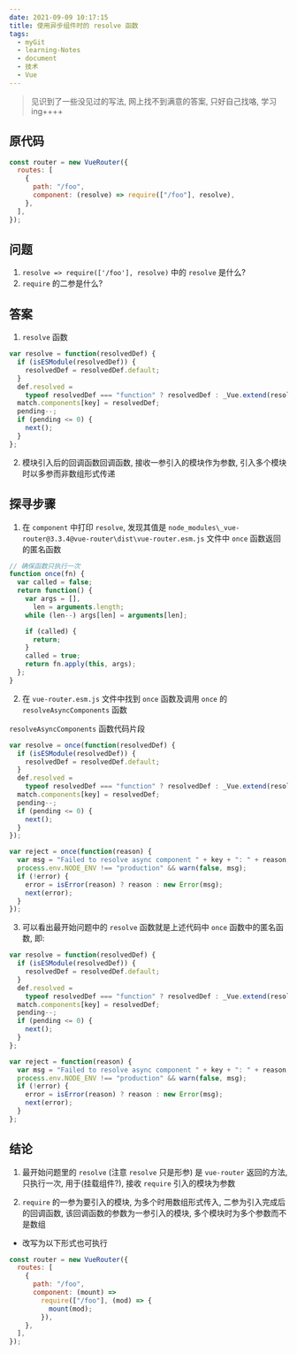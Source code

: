 ```yaml
---
date: 2021-09-09 10:17:15
title: 使用异步组件时的 resolve 函数
tags:
  - myGit
  - learning-Notes
  - document
  - 技术
  - Vue
---
```


> 见识到了一些没见过的写法, 网上找不到满意的答案, 只好自己找咯, 学习 ing++++

## 原代码

```js
const router = new VueRouter({
  routes: [
    {
      path: "/foo",
      component: (resolve) => require(["/foo"], resolve),
    },
  ],
});
```

## 问题

1. `resolve => require(['/foo'], resolve)` 中的 `resolve` 是什么?
2. `require` 的二参是什么?

## 答案

1. `resolve` 函数

```js
var resolve = function(resolvedDef) {
  if (isESModule(resolvedDef)) {
    resolvedDef = resolvedDef.default;
  }
  def.resolved =
    typeof resolvedDef === "function" ? resolvedDef : _Vue.extend(resolvedDef);
  match.components[key] = resolvedDef;
  pending--;
  if (pending <= 0) {
    next();
  }
};
```

2. 模块引入后的回调函数回调函数, 接收一参引入的模块作为参数, 引入多个模块时以多参而非数组形式传递

## 探寻步骤

1. 在 `component` 中打印 `resolve`, 发现其值是 `node_modules\_vue-router@3.3.4@vue-router\dist\vue-router.esm.js` 文件中 `once` 函数返回的匿名函数

```js
// 确保函数只执行一次
function once(fn) {
  var called = false;
  return function() {
    var args = [],
      len = arguments.length;
    while (len--) args[len] = arguments[len];

    if (called) {
      return;
    }
    called = true;
    return fn.apply(this, args);
  };
}
```

2. 在 `vue-router.esm.js` 文件中找到 `once` 函数及调用 `once` 的 `resolveAsyncComponents` 函数

`resolveAsyncComponents` 函数代码片段

```js
var resolve = once(function(resolvedDef) {
  if (isESModule(resolvedDef)) {
    resolvedDef = resolvedDef.default;
  }
  def.resolved =
    typeof resolvedDef === "function" ? resolvedDef : _Vue.extend(resolvedDef);
  match.components[key] = resolvedDef;
  pending--;
  if (pending <= 0) {
    next();
  }
});

var reject = once(function(reason) {
  var msg = "Failed to resolve async component " + key + ": " + reason;
  process.env.NODE_ENV !== "production" && warn(false, msg);
  if (!error) {
    error = isError(reason) ? reason : new Error(msg);
    next(error);
  }
});
```

3. 可以看出最开始问题中的 `resolve` 函数就是上述代码中 `once` 函数中的匿名函数, 即:

```js
var resolve = function(resolvedDef) {
  if (isESModule(resolvedDef)) {
    resolvedDef = resolvedDef.default;
  }
  def.resolved =
    typeof resolvedDef === "function" ? resolvedDef : _Vue.extend(resolvedDef);
  match.components[key] = resolvedDef;
  pending--;
  if (pending <= 0) {
    next();
  }
};

var reject = function(reason) {
  var msg = "Failed to resolve async component " + key + ": " + reason;
  process.env.NODE_ENV !== "production" && warn(false, msg);
  if (!error) {
    error = isError(reason) ? reason : new Error(msg);
    next(error);
  }
};
```

## 结论

1. 最开始问题里的 `resolve` (注意 `resolve` 只是形参) 是 `vue-router` 返回的方法, 只执行一次, 用于(挂载组件?), 接收 `require` 引入的模块为参数

2. `require` 的一参为要引入的模块, 为多个时用数组形式传入, 二参为引入完成后的回调函数, 该回调函数的参数为一参引入的模块, 多个模块时为多个参数而不是数组

- 改写为以下形式也可执行

```js
const router = new VueRouter({
  routes: [
    {
      path: "/foo",
      component: (mount) =>
        require(["/foo"], (mod) => {
          mount(mod);
        }),
    },
  ],
});
```
